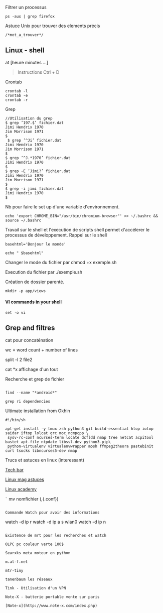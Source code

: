 Filtrer un processus

```
ps -aux | grep firefox

```

Astuce Unix pour trouver des elements précis 
```
/*mot_a_trouver*/
```

## Linux - shell ##

at [heure minutes ...]
>Instructions
>Ctrl + D

Crontab 

```
crontab -l
crontab -e 
crontab -r

```

Grep 

```
//Utilisation du grep
$ grep ’197.$’ fichier.dat
Jimi Hendrix 1970
Jim Morrison 1971
$
 $ grep ’^Ji’ fichier.dat
Jimi Hendrix 1970
Jim Morrison 1971
$
$ grep ’^J.*1970’ fichier.dat
Jimi Hendrix 1970
$
$ grep -E ’Jimi?’ fichier.dat
Jimi Hendrix 1970
Jim Morrison 1971
$
$ grep -i jimi fichier.dat
Jimi Hendrix 1970
$

```

Nb pour faire le set up d'une variable d'environnement.<br>
```
echo 'export CHROME_BIN="/usr/bin/chromium-browser"' >> ~/.bashrc && source ~/.bashrc

```

Travail sur le shell et l'execution de scripts shell permet d'accélerer le processus de développement.
Rappel sur le shell

```
basehtml='Bonjour le monde'

echo " $basehtml"

```

Changer le mode du fichier par chmod +x exemple.sh

Execution du fichier par ./exemple.sh

Création de dossier parenté.

```
mkdir -p app/views
```

#### VI commands in your shell

```
set -o vi
```

##  Grep and filtres

cat pour concaténation

wc = word count + number of lines

split -l 2 file2

cat *x affichage d'un tout




Recherche et grep de fichier

```

find --name "*android*"

grep ri dependencies

```

Ultimate installation from Okhin

```
#!/bin/sh
 
apt-get install -y tmux zsh python3 git build-essential htop iotop saidar iftop lolcat grc moc ncmpcpp \
 sysv-rc-conf ncurses-term locate dcfldd nmap tree netcat acpitool bastet apt-file ntpdate libssl-dev python3-pip\
 python-virtualenv virtualenvwrapper mosh ffmpeg2theora pastebinit curl tsocks libncurses5-dev nmap 

```

Trucs et astuces en linux (interessant)

[Tech bar ](http://www.techbar.me/linux-shell-tips/)

[Linux mag astuces](http://www.linuxjournal.com/article/7385)

[Linux academy](https://linuxacademy.com/blog/linux/tutorial-the-best-tips-tricks-for-bash-explained/)

`̀ `
mv nomfichier (,{.conf})

```

Commande Watch pour avoir des informations

```
watch -d ip r 
watch -d ip a  s wlan0
watch -d ip n 

```

Existence de mrt pour les recherches et watch

OLPC pc couleur verte 100$

Searxks meta moteur en python 

m.al-f.net

mtr-tiny

tanenbaum les réseaux

Tink - Utilisation d'un VPN 

Note-X - batterie portable vente sur paris 

[Note-x](http://www.note-x.com/index.php)